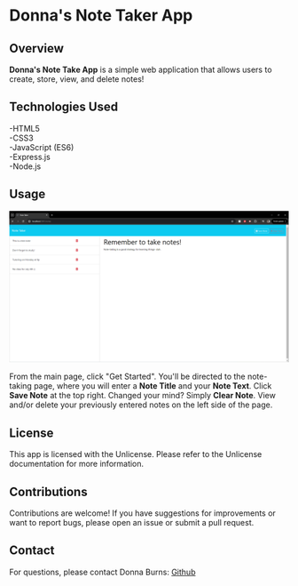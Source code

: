 # Donna's Note Taker App

## Overview

**Donna's Note Take App** is a simple web application that allows users to create, store, view, and delete notes!

## Technologies Used

-HTML5<br>
-CSS3<br>
-JavaScript (ES6)<br>
-Express.js<br>
-Node.js

## Usage

![Screenshot](./Develop/public/assets/images/2024-06-28.png)

From the main page, click "Get Started". You'll be directed to the note-taking page, where you will enter a **Note Title** and your **Note Text**. Click **Save Note** at the top right. Changed your mind? Simply **Clear Note**. View and/or delete your previously entered notes on the left side of the page.

## License

This app is licensed with the Unlicense. Please refer to the Unlicense documentation for more information.

## Contributions

Contributions are welcome! If you have suggestions for improvements or want to report bugs, please open an issue or submit a pull request.

## Contact

For questions, please contact Donna Burns: [Github](https://github.com/donnacancode)
